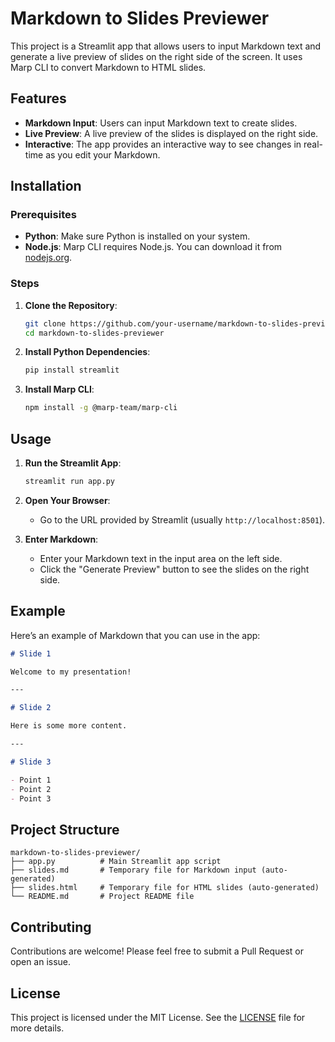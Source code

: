 # Markdown to Slides Previewer

This project is a Streamlit app that allows users to input Markdown text and generate a live preview of slides on the right side of the screen. It uses Marp CLI to convert Markdown to HTML slides.

## Features

- **Markdown Input**: Users can input Markdown text to create slides.
- **Live Preview**: A live preview of the slides is displayed on the right side.
- **Interactive**: The app provides an interactive way to see changes in real-time as you edit your Markdown.

## Installation

### Prerequisites

- **Python**: Make sure Python is installed on your system.
- **Node.js**: Marp CLI requires Node.js. You can download it from [nodejs.org](https://nodejs.org/).

### Steps

1. **Clone the Repository**:

   ```sh
   git clone https://github.com/your-username/markdown-to-slides-previewer.git
   cd markdown-to-slides-previewer
   ```

2. **Install Python Dependencies**:

   ```sh
   pip install streamlit
   ```

3. **Install Marp CLI**:
   ```sh
   npm install -g @marp-team/marp-cli
   ```

## Usage

1. **Run the Streamlit App**:

   ```sh
   streamlit run app.py
   ```

2. **Open Your Browser**:

   - Go to the URL provided by Streamlit (usually `http://localhost:8501`).

3. **Enter Markdown**:
   - Enter your Markdown text in the input area on the left side.
   - Click the "Generate Preview" button to see the slides on the right side.

## Example

Here’s an example of Markdown that you can use in the app:

```markdown
# Slide 1

Welcome to my presentation!

---

# Slide 2

Here is some more content.

---

# Slide 3

- Point 1
- Point 2
- Point 3
```

## Project Structure

```
markdown-to-slides-previewer/
├── app.py          # Main Streamlit app script
├── slides.md       # Temporary file for Markdown input (auto-generated)
├── slides.html     # Temporary file for HTML slides (auto-generated)
└── README.md       # Project README file
```

## Contributing

Contributions are welcome! Please feel free to submit a Pull Request or open an issue.

## License

This project is licensed under the MIT License. See the [LICENSE](LICENSE) file for more details.
